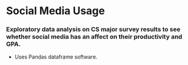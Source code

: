 # Social Media Usage
### Exploratory data analysis on CS major survey results to see whether social media has an affect on their productivity and GPA.

- Uses Pandas dataframe software.
